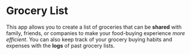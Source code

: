 # Grocery List
This app allows you to create a list of groceries that can be **shared** with family, friends, or companies to make your food-buying experience *more efficient*. You can also keep track of your grocery buying habits and expenses with the **logs** of past grocery lists.
